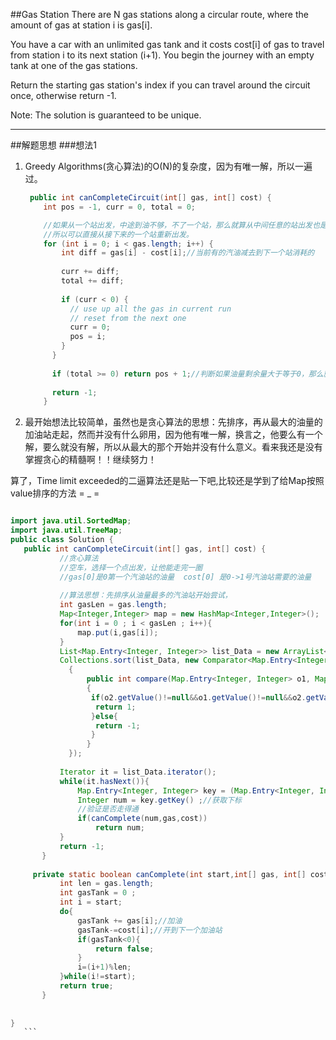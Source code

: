 ##Gas Station 
There are N gas stations along a circular route, where the amount of gas at station i is gas[i].

You have a car with an unlimited gas tank and it costs cost[i] of gas to travel from station i to its next station (i+1). You begin the journey with an empty tank at one of the gas stations.

Return the starting gas station's index if you can travel around the circuit once, otherwise return -1.

Note:
The solution is guaranteed to be unique.

---
##解题思想
###想法1
1. Greedy Algorithms(贪心算法)的O(N)的复杂度，因为有唯一解，所以一遍过。

	```java
	 public int canCompleteCircuit(int[] gas, int[] cost) {
        int pos = -1, curr = 0, total = 0;

        //如果从一个站出发，中途到油不够，不了一个站，那么就算从中间任意的站出发也是到不了的，所以不用回溯。
        //所以可以直接从接下来的一个站重新出发。
        for (int i = 0; i < gas.length; i++) {
            int diff = gas[i] - cost[i];//当前有的汽油减去到下一个站消耗的
        
            curr += diff;
            total += diff;
        
            if (curr < 0) {
              // use up all the gas in current run
              // reset from the next one
              curr = 0;
              pos = i;
            }
          }
        
          if (total >= 0) return pos + 1;//判断如果油量剩余量大于等于0，那么就返回最后那个位置。
        
          return -1;
	    }
	```

2. 最开始想法比较简单，虽然也是贪心算法的思想：先排序，再从最大的油量的加油站走起，然而并没有什么卵用，因为他有唯一解，换言之，他要么有一个解，要么就没有解，所以从最大的那个开始并没有什么意义。看来我还是没有掌握贪心的精髓啊！！继续努力！

 算了，Time limit exceeded的二逼算法还是贴一下吧,比较还是学到了给Map按照value排序的方法 = _ = 

 ```java

import java.util.SortedMap;
import java.util.TreeMap;
public class Solution {
    public int canCompleteCircuit(int[] gas, int[] cost) {
	        //贪心算法 
	        //空车，选择一个点出发，让他能走完一圈 
	        //gas[0]是0第一个汽油站的油量  cost[0] 是0->1号汽油站需要的油量
	        
	        //算法思想：先排序从油量最多的汽油站开始尝试，
	        int gasLen = gas.length;
	        Map<Integer,Integer> map = new HashMap<Integer,Integer>();
	        for(int i = 0 ; i < gasLen ; i++){
	            map.put(i,gas[i]);
	        }
	        List<Map.Entry<Integer, Integer>> list_Data = new ArrayList<Map.Entry<Integer, Integer>>(map.entrySet());  
	        Collections.sort(list_Data, new Comparator<Map.Entry<Integer, Integer>>()  
	          {   
	              public int compare(Map.Entry<Integer, Integer> o1, Map.Entry<Integer, Integer> o2)  
	              {  
	               if(o2.getValue()!=null&&o1.getValue()!=null&&o2.getValue().compareTo(o1.getValue())>0){  
	                return 1;  
	               }else{  
	                return -1;  
	               }  
	              }  
	          });  
	        
	        Iterator it = list_Data.iterator();
	        while(it.hasNext()){
	        	Map.Entry<Integer, Integer> key = (Map.Entry<Integer, Integer>) it.next();
	        	Integer num = key.getKey() ;//获取下标
	        	//验证是否走得通
	        	if(canComplete(num,gas,cost))
	        		return num;
	        }
	        return -1;
	    }
	    
      private static boolean canComplete(int start,int[] gas, int[] cost){
	    	int len = gas.length;
	    	int gasTank = 0 ;
	    	int i = start;
	    	do{
	    		gasTank += gas[i];//加油
	    		gasTank-=cost[i];//开到下一个加油站
	    		if(gasTank<0){
	    			return false;
	    		}
	    		i=(i+1)%len;
	    	}while(i!=start);
	    	return true;
	    }
	    
	    
}
 	```